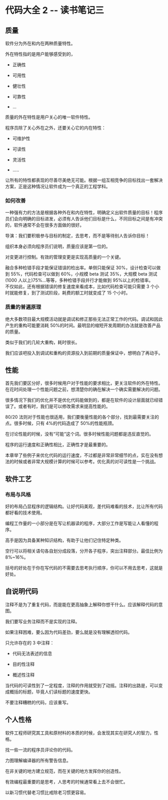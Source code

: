 # 代码大全 2 -- 读书笔记三

<a name="1c72732e"></a>

## [](#质量)质量

软件分为外在和内在两种质量特性。

外在特性指的是用户能够感受到的，

- 正确性

- 可用性

- 健壮性

- 可靠性

- ...

质量的外在特性是用户关心的唯一软件特性。

程序员除了关心外在之外，还要关心它的内在特性：

- 可维护性

- 可读性

- 灵活性

- .....

让所有的特性都表现的尽善尽美绝无可能。根据一组互相竞争的目标找出一套解决方案，正是这种情况让软件成为一个真正的工程学科。<br />
<a name="0eb91411"></a>

### [](#如何改善)如何改善

一种强有力的方法是根据各种外在和内在特性，明确定义出软件质量的目标！程序员们会向明确的目标进发，必须有人告诉他们目标是什么，不同目标之间是有冲突的，软件通常不会在很多方面做的很好。

导演：我们要积极参与目标的制定，去思考，而不是等待别人告诉你目标！

组织本身必须向程序员们说明，质量应该是第一位的。

对变更进行控制。有效的管理变更是实现高质量的一个关键。

融合多种检错手段才能保证错误的检出率。单侧只能保证 30%，设计检查可以做到 55%，代码检查可以做到 60%，小规模 beta 测试 35%，大规模 beta 测试(1000 人以上)75%...等等，多种检错手段并行才能做到 95%以上的检错率。<br />不仅如此，还有根据错误的修复速度来看成本，比如代码检查可能只需要 3 个小时就能修复，到了测试阶段，耗费的额工时就变成了 15 个小时。

<a name="f56e954e"></a>

### [](#质量的普遍原理)质量的普遍原理

绝大多数项目最大规模活动就是调试和修正那些无法正常工作的代码。调试和因此产生的重构可能要消耗 50%的时间。最明显的缩短开发周期的办法就是改善产品的质量。

类似于我们的几轮大重构，耗时很长。

我们应该吧投入到调试和重构的资源投入到前期的质量保证中，想明白了再动手。

<a name="dc3cfde2"></a>

## [](#性能)性能

首先我们要区分好，很多时候用户对于性能的要求相比，更关注软件的外在特性。在花时间处理一个性能问题之前，想清楚你的确在解决一个确实需要解决的问题。

很多情况下我们的优化并不是优化代码能做到的，都是在软件的设计层面就已经错误了。或者有时，我们是可以修改需求来提高性能的。

80/20 法则对于性能也很适用，我们要衡量性能的各个部分，找到最需要关注的点。很多时候，只有 4%的代码造成了 50%的性能瓶颈。

在讨论性能的时候，没有“可能”这个词。很多时候性能问题都是违反直觉的。

程序的运行速度和正确性相比，正确性才是最重要的。

本章举了些例子来优化代码的运行速度，不过都是非常非常细节的点，实在没有想法的时候或者非常大规模计算的时候可以参考。优化真的对可读性是一个挑战。

<a name="571fbd71"></a>

## [](#软件工艺)软件工艺

<a name="af713c6f"></a>

### [](#布局与风格)布局与风格

好的布局凸显程序的逻辑结构。让好代码美观，差代码难看的技术，比让所有代码都好看的技术使用。

编程工作量的一小部分是在写让机器读的程序，大部分工作是写能让人看懂的程序。

高手是因为具备某种知识结构，有助于让他们记住特定种类。

空行可以将相关语句各自划分成段落，分开各子程序，突出注释部分。最佳比例为 8%~16%。

括号的好处在于你在写代码的不需要去思考执行顺序，你可以不用去思考，这就是好处。

<a name="d7e7a032"></a>

## [](#自说明代码)自说明代码

注释不是为了重复代码，而是能在更高抽象上解释你想干什么。应该解释代码的意图。

我们要写业务注释而不是实现的注释。

如果注释困难，要么因为代码差劲，要么就是没有理解透彻代码。

只允许存在的 3 中注释：

- 代码无法表述的信息

- 目的性注释

- 概述性注释

当代码的可读性到了一定程度，注释的作用就受到了动摇。注释的出路是，可以变成概括的标题，毕竟人们读标题的速度更快。

不要注释糟糕的代码，应该重写。

<a name="48003229"></a>

## [](#个人性格)个人性格

软件工程师研究其工具和原材料的本质的时候，会发现其实在研究人的智力，性格。

找一些一流的程序员评论你的代码。

力图理解编译器的所有警告信息。

在非关键的地方建立规范，而在关键的地方发挥你的创造性。

有效编程最重要的是思考，人思考的时候通常看上去不会很忙。

以新习惯代替老习惯比戒除老习惯更容易。
